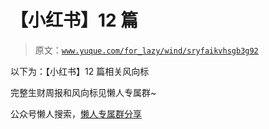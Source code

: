 # 【小红书】12 篇

> 原文：[`www.yuque.com/for_lazy/wind/sryfaikvhsgb3g92`](https://www.yuque.com/for_lazy/wind/sryfaikvhsgb3g92)

以下为：【小红书】12 篇相关风向标

完整生财周报和风向标见懒人专属群~

公众号懒人搜索，[懒人专属群分享](https://lazybook.fun/#/blog/group)